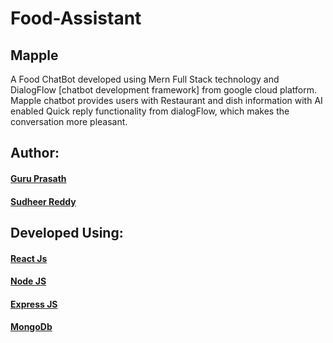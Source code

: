 # Food-Assistant 

## Mapple

A Food ChatBot developed using Mern Full Stack technology and DialogFlow [chatbot development framework] from google cloud platform.
Mapple chatbot provides users with Restaurant and dish information with AI enabled Quick reply functionality from dialogFlow, which makes the conversation more pleasant. 

## Author: 

  #### <a href="https://github.com/guruk05">Guru Prasath</a>
  #### <a href="https://github.com/SudheerReddySingam">Sudheer Reddy</a>
  
## Developed Using:

 #### <a href="https://reactjs.org/"> React Js </a> 
 #### <a href="https://nodejs.org/en/"> Node JS </a> 
 #### <a href="https://expressjs.com/"> Express JS </a>
 #### <a href="https://www.mongodb.com/"> MongoDb </a>

